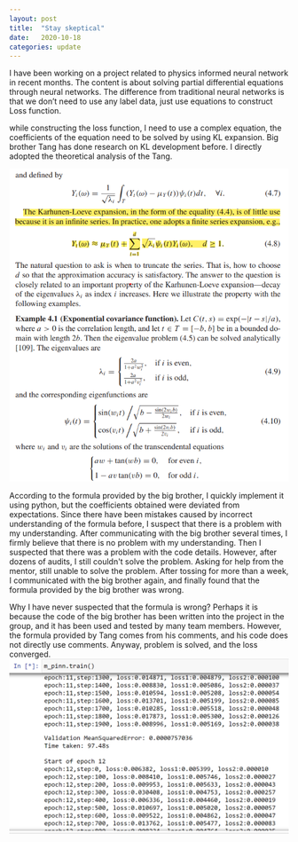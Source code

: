 ```yaml
---
layout: post
title:  "Stay skeptical"
date:   2020-10-18
categories: update
---
```

I have been working on a project related to physics informed neural network in recent months. The content is about solving partial differential equations through neural networks. The difference from traditional neural networks is that we don’t need to use any label data, just use equations to construct Loss function.

while constructing the loss function, I need to use a complex equation, the coefficients of the equation need to be solved by using KL expansion. Big brother Tang has done research on KL development before. I directly adopted the theoretical analysis of the Tang.

![KL](/source/OneDimKL.png)

According to the formula provided by the big brother, I quickly implement it using python, but the coefficients obtained were deviated from expectations. Since there have been mistakes caused by incorrect understanding of the formula before, I suspect that there is a problem with my understanding. After communicating with the big brother several times, I firmly believe that there is no problem with my understanding. Then I suspected that there was a problem with the code details. However, after dozens of audits, I still couldn't solve the problem. Asking for help from the mentor, still unable to solve the problem. After tossing for more than a week, I communicated with the big brother again, and finally found that the formula provided by the big brother was wrong.

Why I have never suspected that the formula is wrong? Perhaps it is because the code of the big brother has been written into the project in the group, and it has been used and tested by many team members. However, the formula provided by Tang comes from his comments, and his code does not directly use comments. Anyway, problem is solved, and the loss converged.
![loss](/source/pinn.png)